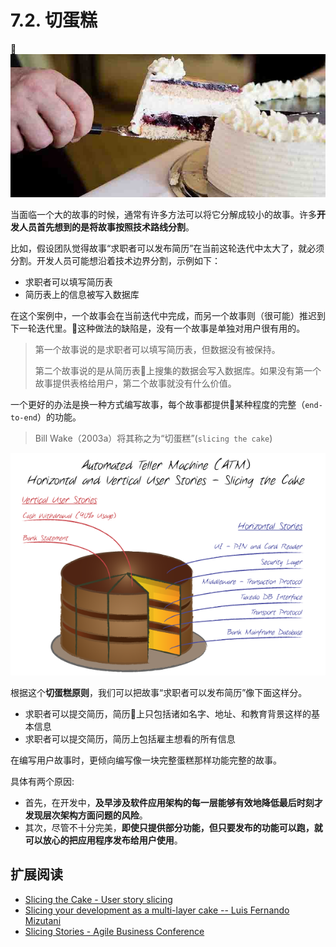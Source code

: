 # 7.2. 切蛋糕

![切蛋糕](images/slicing-the-cake.jpeg)

当面临一个大的故事的时候，通常有许多方法可以将它分解成较小的故事。许多**开发人员首先想到的是将故事按照技术路线分割**。

比如，假设团队觉得故事“求职者可以发布简历”在当前这轮迭代中太大了，就必须分割。开发人员可能想沿着技术边界分割，示例如下：

- 求职者可以填写简历表
- 简历表上的信息被写入数据库

在这个案例中，一个故事会在当前迭代中完成，而另一个故事则（很可能）推迟到下一轮迭代里。这种做法的缺陷是，没有一个故事是单独对用户很有用的。

> 第一个故事说的是求职者可以填写简历表，但数据没有被保持。
>
> 第二个故事说的是从简历表上搜集的数据会写入数据库。如果没有第一个故事提供表格给用户，第二个故事就没有什么价值。


一个更好的办法是换一种方式编写故事，每个故事都提供某种程度的完整（`end-to-end`）的功能。

> Bill Wake（2003a）将其称之为“切蛋糕”(`slicing the cake`)

![Slicing-The-Cake-ATM-Horizontal-And-Vertical-User-Stories](images/Slicing-The-Cake-ATM-Horizontal-And-Vertical-User-Stories.png)

根据这个**切蛋糕原则**，我们可以把故事“求职者可以发布简历”像下面这样分。

- 求职者可以提交简历，简历上只包括诸如名字、地址、和教育背景这样的基本信息
- 求职者可以提交简历，简历上包括雇主想看的所有信息

在编写用户故事时，更倾向编写像一块完整蛋糕那样功能完整的故事。

具体有两个原因:

- 首先，在开发中，**及早涉及软件应用架构的每一层能够有效地降低最后时刻才发现层次架构方面问题的风险**。
- 其次，尽管不十分完美，**即使只提供部分功能，但只要发布的功能可以跑，就可以放心的把应用程序发布给用户使用**。

## 扩展阅读

- [Slicing the Cake - User story slicing](http://tracks.roojoom.com/r/1757)
- [Slicing your development as a multi-layer cake -- Luis Fernando Mizutani](http://www.linkedin.com/pulse/slicing-cake-useful-guidelines-breakdown-development-work-mizutani)
- [Slicing Stories - Agile Business Conference](https://www.agileconference.org/wp-content/uploads/2015/10/How-to-Slice-Product-Backlog-Items-Matt-Roadnight-v1-2.pdf)